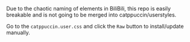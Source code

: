 Due to the chaotic naming of elements in BiliBili, this repo is easily breakable and is not going to be merged into catppuccin/userstyles.

Go to the `catppuccin.user.css` and click the `Raw` button to install/update manually.
